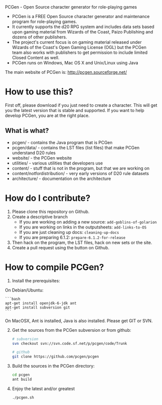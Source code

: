 PCGen - Open Source character generator for role-playing games

* PCGen is a FREE Open Source character generator and maintenance program for role-playing games. 
* It currently supports the d20 RPG system and includes data sets based upon gaming material from Wizards of the Coast, Paizo Publishing and dozens of other publishers. 
* The project's current focus is on gaming material released under Wizards of the Coast's Open Gaming License (OGL) but the PCGen team also works with publishers to get permission to include limited Closed Content as well. 
* PCGen runs on Windows, Mac OS X and Unix/Linux using Java

The main website of PCGen is:
http://pcgen.sourceforge.net/



How to use this?
================

First off, please download if you just need to create a character. This will get you the latest version that is stable and supported. If you want to help develop PCGen, you are at the right place.

What is what?
-------------

* pcgen/ - contains the Java program that is PCGen
* pcgen/data/ - contains the LST files (list files) that make PCGen understand D20 rules
* website/ - the PCGen website
* utilities/ - various utilities that developers use
* content/ - stuff that is not in the program, but that we are working on
* content/notfordistribution/ - very early versions of D20 rule datasets
* architecture/ - documentation on the architecture


How do I contribute?
====================

1. Please clone this repository on Github. 
2. Create a descriptive branch
   * If you are working on adding a new source: `add-goblins-of-golarion`
   * If you are working on links in the outputsheets: `add-links-to-OS`
   * If you are just cleaning up docs: `cleaning-up-docs`
   * If you are preparing 6.1.2: `prepare-6.1.2-for-release`
3. Then hack on the program, the LST files, hack on new sets or the site.
4. Create a pull request using the button on Github.



How to compile PCGen?
=====================

1. Install the prerequisites:

On Debian/Ubuntu:

    ```bash
    apt-get install openjdk-6-jdk ant
    apt-get install subversion git
    ```

On MacOSX, Ant is installed, Java is also installed. Please get GIT or SVN. 


2. Get the sources from the PCGen subversion or from github:

    ```bash
    # subversion
    svn checkout svn://svn.code.sf.net/p/pcgen/code/Trunk
    ```

    ```bash
    # github
    git clone https://github.com/pcgen/pcgen
    ```

3. Build the sources in the PCGen directory:

    ```bash
    cd pcgen
    ant build
    ```

4. Enjoy the latest and/or greatest

   ```bash
   ./pcgen.sh
   ```
